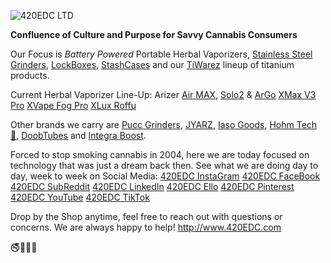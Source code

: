 
![420EDC LTD](https://user-images.githubusercontent.com/106893063/172053517-35f245f5-c21f-48d4-852d-c27d019ca043.png)

**Confluence of Culture and Purpose for Savvy Cannabis Consumers** 

Our Focus is _Battery Powered_ Portable Herbal Vaporizers, [Stainless Steel Grinders](https://www.420edc.com/grinders/), [LockBoxes](https://www.420edc.com/storage-solutions/lockbox/), [StashCases](https://www.420edc.com/storage-solutions/stashcase/) and our [TiWarez](https://www.420edc.com/tiwarez/) lineup of titanium products.  

Current Herbal Vaporizer Line-Up:
Arizer [Air MAX](https://www.420edc.com/arizer/air-max/), [Solo2](https://www.420edc.com/arizer/solo-2/) & [ArGo](https://www.420edc.com/arizer/argo/)
[XMax V3 Pro](https://www.420edc.com/xmax/)
[XVape Fog Pro](https://www.420edc.com/topgreen/xvape-fog-pro/)
[XLux Roffu](https://www.420edc.com/search.php?search_query=Roffu&section=product)

Other brands we carry are [Pucc Grinders](https://www.420edc.com/grinders/pucc-grinder/), [JYARZ](https://www.420edc.com/storage-solutions/jyarz/), [Iaso Goods](https://www.420edc.com/iaso-goods/), [Hohm Tech 🔋](https://www.420edc.com/hohm-tech/), [DoobTubes](https://www.420edc.com/storage-solutions/doob-tubes/) and [Integra Boost](https://www.420edc.com/integra/).  

Forced to stop smoking cannabis in 2004, here we are today focused on technology that was just a dream back then.  See what we are doing day to day, week to week on Social Media:
[420EDC InstaGram](https://www.instagram.com/420EDC/)
[420EDC FaceBook](https://www.facebook.com/420edc/)
[420EDC SubReddit](https://www.reddit.com/r/420EDC/)
[420EDC LinkedIn](http://www.linkedin.com/company/420edc)
[420EDC Ello](https://ello.co/420edc)
[420EDC Pinterest](https://www.pinterest.com/420edc/)
[420EDC YouTube](https://www.youtube.com/channel/UCOvhSWkxw90zQ9PVh1ztVJw)
[420EDC TikTok](https://www.tiktok.com/@420edc)

Drop by the Shop anytime, feel free to reach out with questions or concerns.  We are always happy to help!
http://www.420EDC.com

🚭🌲🌳🌴
